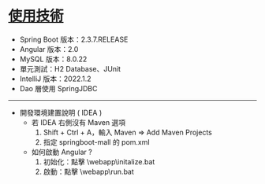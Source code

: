 # [使用技術](https://hackmd.io/@KfriURWvR1OWM2V5ZWsnQA/S1XVhnkY5)
* Spring Boot 版本：2.3.7.RELEASE
* Angular 版本：2.0
* MySQL 版本：8.0.22
* 單元測試：H2 Database、JUnit
* IntelliJ 版本：2022.1.2
* Dao 層使用 SpringJDBC
---
* 開發環境建置說明 ( IDEA )
  * 若 IDEA 右側沒有 Maven 選項
    1. Shift + Ctrl + A，輸入 Maven => Add Maven Projects
    2. 指定 springboot-mall 的 pom.xml
  * 如何啟動 Angular ?
    1. 初始化：點擊 \webapp\initalize.bat
    2. 啟動：點擊 \webapp\run.bat
